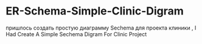 # ER-Schema-Simple-Clinic-Digram
пришлось создать простую диаграмму Sechema для проекта клиники  , I Had Create A Simple Sechema Digram For Clinic Project

